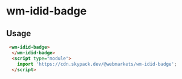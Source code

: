 # wm-idid-badge

## Usage

```html
 <wm-idid-badge>
  </wm-idid-badge>
  <script type="module">
    import 'https://cdn.skypack.dev/@webmarkets/wm-idid-badge';
  </script>
```